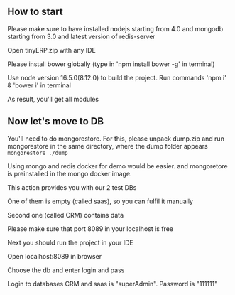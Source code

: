 ## How to start

Please make sure to have installed nodejs starting from 4.0 and mongodb starting from 3.0 and latest version of redis-server 

Open tinyERP.zip with any IDE

Please install bower globally (type in 'npm install bower -g' in terminal)

Use node version 16.5.0(8.12.0) to build the project.
Run commands 'npm i' & 'bower i' in terminal

As result, you'll get all modules

## Now let's move to DB

You'll need to do mongorestore. For this, please unpack dump.zip and run mongorestore in the same directory, where the dump folder appears
`mongorestore ./dump`

Using mongo and redis docker for demo would be easier. and mongoretore is preinstalled in the mongo docker image.

This action provides you with our 2 test DBs

One of them is empty (called saas), so you can fulfil it manually

Second one (called CRM) contains data

Please make sure that port 8089 in your localhost is free

Next you should run the project in your IDE

Open localhost:8089 in browser

Choose the db and enter login and pass

Login to databases CRM and saas is "superAdmin". Password is "111111"
